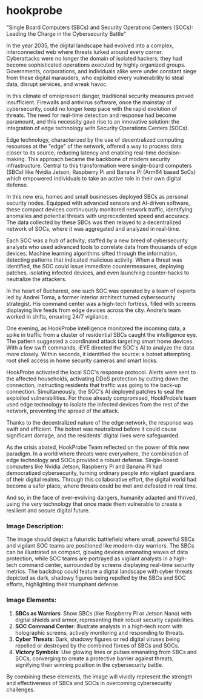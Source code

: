 # hookprobe
"Single Board Computers (SBCs) and Security Operations Centers (SOCs): Leading the Charge in the Cybersecurity Battle"

In the year 2035, the digital landscape had evolved into a complex, interconnected web where threats lurked around every corner. Cyberattacks were no longer the domain of isolated hackers; they had become sophisticated operations executed by highly organized groups. Governments, corporations, and individuals alike were under constant siege from these digital marauders, who exploited every vulnerability to steal data, disrupt services, and wreak havoc.

In this climate of omnipresent danger, traditional security measures proved insufficient. Firewalls and antivirus software, once the mainstay of cybersecurity, could no longer keep pace with the rapid evolution of threats. The need for real-time detection and response had become paramount, and this necessity gave rise to an innovative solution: the integration of edge technology with Security Operations Centers (SOCs).

Edge technology, characterized by the use of decentralized computing resources at the "edge" of the network, offered a way to process data closer to its source, reducing latency and enabling real-time decision-making. This approach became the backbone of modern security infrastructure. Central to this transformation were single-board computers (SBCs) like Nvidia Jetson, Raspberry Pi and Banana Pi (Arm64 based SoCs) which empowered individuals to take an active role in their own digital defense.

In this new era, homes and small businesses deployed SBCs as personal security nodes. Equipped with advanced sensors and AI-driven software, these compact devices continuously monitored network traffic, identifying anomalies and potential threats with unprecedented speed and accuracy. The data collected by these SBCs was then relayed to a decentralized network of SOCs, where it was aggregated and analyzed in real-time.

Each SOC was a hub of activity, staffed by a new breed of cybersecurity analysts who used advanced tools to correlate data from thousands of edge devices. Machine learning algorithms sifted through the information, detecting patterns that indicated malicious activity. When a threat was identified, the SOC could issue immediate countermeasures, deploying patches, isolating infected devices, and even launching counter-hacks to neutralize the attackers.

In the heart of Bucharest, one such SOC was operated by a team of experts led by Andrei Toma, a former interior architect turned cybersecurity strategist. His command center was a high-tech fortress, filled with screens displaying live feeds from edge devices across the city. Andrei’s team worked in shifts, ensuring 24/7 vigilance.

One evening, as HookProbe intelligence monitored the incoming data, a spike in traffic from a cluster of residential SBCs caught the intelligence  eye. The pattern suggested a coordinated attack targeting smart home devices. With a few swift commands, iEYE directed the SOC's AI to analyze the data more closely. Within seconds, it identified the source: a botnet attempting root shell access in home security cameras and smart locks.

HookProbe activated the local SOC's response protocol. Alerts were sent to the affected households, activating DDoS protection by cutting down the connection, instructing residents that traffic was going to the back-up connection. Simultaneously, the SOC's AI deployed patches to seal the exploited vulnerabilities. For those already compromised, HookProbe’s team used edge technology to isolate the infected devices from the rest of the network, preventing the spread of the attack.

Thanks to the decentralized nature of the edge network, the response was swift and efficient. The botnet was neutralized before it could cause significant damage, and the residents' digital lives were safeguarded.

As the crisis abated, HookProbe Team reflected on the power of this new paradigm. In a world where threats were everywhere, the combination of edge technology and SOCs provided a robust defense. Single-board computers like Nvidia Jetson, Raspberry Pi and Banana Pi had democratized cybersecurity, turning ordinary people into vigilant guardians of their digital realms. Through this collaborative effort, the digital world had become a safer place, where threats could be met and defeated in real time.

And so, in the face of ever-evolving dangers, humanity adapted and thrived, using the very technology that once made them vulnerable to create a resilient and secure digital future.


### Image Description:
The image should depict a futuristic battlefield where small, powerful SBCs and vigilant SOC teams are positioned like modern-day warriors. The SBCs can be illustrated as compact, glowing devices emanating waves of data protection, while SOC teams are portrayed as vigilant analysts in a high-tech command center, surrounded by screens displaying real-time security metrics. The backdrop could feature a digital landscape with cyber threats depicted as dark, shadowy figures being repelled by the SBCs and SOC efforts, highlighting their triumphant defense. 

### Image Elements:
1. **SBCs as Warriors**: Show SBCs (like Raspberry Pi or Jetson Nano) with digital shields and armor, representing their robust security capabilities.
2. **SOC Command Center**: Illustrate analysts in a high-tech room with holographic screens, actively monitoring and responding to threats.
3. **Cyber Threats**: Dark, shadowy figures or red digital viruses being repelled or destroyed by the combined forces of SBCs and SOCs.
4. **Victory Symbols**: Use glowing lines or pulses emanating from SBCs and SOCs, converging to create a protective barrier against threats, signifying their winning position in the cybersecurity battle.

By combining these elements, the image will vividly represent the strength and effectiveness of SBCs and SOCs in overcoming cybersecurity challenges. 
